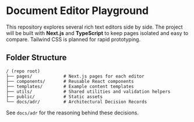# Document Editor Playground

This repository explores several rich text editors side by side. The project will be built with **Next.js** and **TypeScript** to keep pages isolated and easy to compare. Tailwind CSS is planned for rapid prototyping.

## Folder Structure

```
/ (repo root)
├── pages/            # Next.js pages for each editor
├── components/       # Reusable React components
├── templates/        # Example content templates
├── utils/            # Shared utilities and validation helpers
├── public/           # Static assets
└── docs/adr/         # Architectural Decision Records
```

See `docs/adr` for the reasoning behind these decisions.
